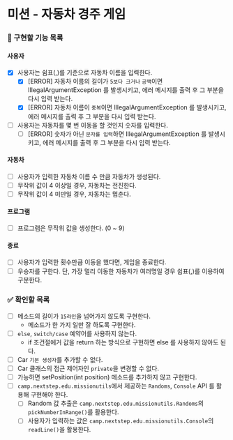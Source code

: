 # 미션 - 자동차 경주 게임

### 🎯 구현할 기능 목록

#### 사용자

- [x] 사용자는 쉼표(,)를 기준으로 자동차 이름을 입력한다.
    - [x] [ERROR] 자동차 이름의 길이가 `5보다 크거나` `공백`이면 IllegalArgumentException 를 발생시키고, 에러 메시지를 출력 후 그 부분을 다시 입력 받는다.
    - [x] [ERROR] 자동차 이름이 `중복`이면 IllegalArgumentException 를 발생시키고, 에러 메시지를 출력 후 그 부분을 다시 입력 받는다.
- [ ] 사용자는 자동차를 몇 번 이동을 할 것인지 숫자를 입력한다.
    - [ ] [ERROR] 숫자가 아닌 `문자를 입력`하면 IllegalArgumentException 를 발생시키고, 에러 메시지를 출력 후 그 부분을 다시 입력 받는다.

#### 자동차

- [ ] 사용자가 입력한 자동차 이름 수 만큼 자동차가 생성된다.
- [ ] 무작위 값이 4 이상일 경우, 자동차는 전진한다.
- [ ] 무작위 값이 4 미만일 경우, 자동차는 멈춘다.

#### 프로그램

- [ ] 프로그램은 무작위 값을 생성한다. (0 ~ 9)

#### 종료

- [ ] 사용자가 입력한 횟수만큼 이동을 했다면, 게임을 종료한다.
- [ ] 우승자를 구한다. 단, 가장 멀리 이동한 자동차가 여러명일 경우 쉼표(,)를 이용하여 구분한다.

### ✅ 확인할 목록

- [ ] 메소드의 길이가 `15라인`을 넘어가지 않도록 구현한다.
    - 메소드가 한 가지 일만 잘 하도록 구현한다.
- [ ] `else`, `switch/case` 예약어를 사용하지 않는다.
    - if 조건절에거 값을 return 하는 방식으로 구현하면 else 를 사용하지 않아도 된다.
- [ ] Car `기본 생성자`를 추가할 수 없다.
- [ ] Car 클래스의 접근 제어자인 `private`을 변경할 수 없다.
- [ ] 가능하면 setPosition(int position) 메소드를 추가하지 않고 구현한다.
- [ ] `camp.nextstep.edu.missionutils`에서 제공하는 `Randoms`, `Console` API 를 활용해 구현해야 한다.
    - [ ] Random 값 추출은 `camp.nextstep.edu.missionutils.Randoms`의 `pickNumberInRange()`를 활용한다.
    - [ ] 사용자가 입력하는 값은 `camp.nextstep.edu.missionutils.Console`의 `readLine()`을 활용한다.
